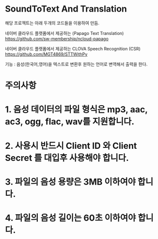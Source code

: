 # SoundToText And Translation

해당 프로젝트는 아래 두개의 코드들을 이용하여 만듬.

네이버 클라우드 플랫폼에서 제공하는 (Papago Text Translation)
https://github.com/sw-membership/ncloud-papago

네이버 클라우드 플랫폼에서 제공하는 CLOVA Speech Recognition (CSR) 
https://github.com/MGT4869/STTWithPy

기능 : 음성(한국어,영어)을 텍스트로 변환후 원하는 언어로 변역해서 출력을 한다.


# 주의사항 
# 1. 음성 데이터의 파일 형식은 mp3, aac, ac3, ogg, flac, wav를 지원합니다.
# 2. 사용시 반드시 Client ID 와 Client Secret 를 대입후 사용해야 합니다.
# 3. 파일의 음성 용량은 3MB 이하여야 합니다.
# 4. 파일의 음성 길이는 60초 이하여야 합니다.


